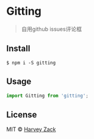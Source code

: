 # Gitting

> 自用github issues评论框

## Install

```
$ npm i -S gitting
```

## Usage
```js
import Gitting from 'gitting';
```

## License

MIT © [Harvey Zack](https://www.zhw-island.com/)
